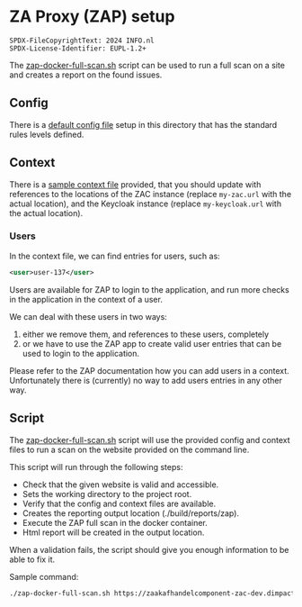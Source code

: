 
# ZA Proxy (ZAP) setup
```text
SPDX-FileCopyrightText: 2024 INFO.nl
SPDX-License-Identifier: EUPL-1.2+
```


The [zap-docker-full-scan.sh](zap-docker-full-scan.sh) script can be used to run a full scan on a site and creates a 
report on the found issues.

## Config

There is a [default config file](default.config) setup in this directory that has the standard rules levels defined.

## Context

There is a [sample context file](sample.context) provided, that you should update with references to the locations of 
the ZAC instance (replace `my-zac.url` with the actual location), and the Keycloak instance (replace `my-keycloak.url` 
with the actual location).

### Users

In the context file, we can find entries for users, such as:
```xml
<user>user-137</user>
```
Users are available for ZAP to login to the application, and run more checks in the application in the context of a user.

We can deal with these users in two ways:
1. either we remove them, and references to these users, completely
2. or we have to use the ZAP app to create valid user entries that can be used to login to the application.

Please refer to the ZAP documentation how you can add users in a context.
Unfortunately there is (currently) no way to add users entries in any other way.

## Script

The [zap-docker-full-scan.sh](zap-docker-full-scan.sh) script will use the provided config and context files to run a
scan on the website provided on the command line.

This script will run through the following steps:
 - Check that the given website is valid and accessible.
 - Sets the working directory to the project root.
 - Verify that the config and context files are available.
 - Creates the reporting output location (./build/reports/zap).
 - Execute the ZAP full scan in the docker container.
 - Html report will be created in the output location.

When a validation fails, the script should give you enough information to be able to fix it.

Sample command:
```sh
./zap-docker-full-scan.sh https://zaakafhandelcomponent-zac-dev.dimpact.lifely.nl/
```
